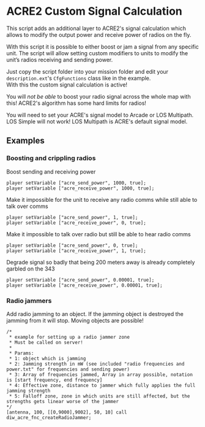 # ACRE2 Custom Signal Calculation

This script adds an additional layer to ACRE2's signal calculation which allows to modify the output power and receive power of radios on the fly.

With this script it is possible to either boost or jam a signal from any specific unit. The script will allow setting custom modifiers to units to modify the unit’s radios receiving and sending power.

Just copy the script folder into your mission folder and edit your `description.ext`'s `CfgFunctions` class like in the example.\
With this the custom signal calculation is active!

You will _not be able_ to boost your radio signal across the whole map with this! ACRE2's algorithm has some hard limits for radios!

You will need to set your ACRE's signal model to Arcade or LOS Multipath. LOS Simple will not work! LOS Multipath is ACRE's default signal model.

## Examples

### Boosting and crippling radios

Boost sending and receiving power

```sqf
player setVariable ["acre_send_power", 1000, true];
player setVariable ["acre_receive_power", 1000, true];
```

Make it impossible for the unit to receive any radio comms while still able to talk over comms

```sqf
player setVariable ["acre_send_power", 1, true];
player setVariable ["acre_receive_power", 0, true];
```

Make it impossible to talk over radio but still be able to hear radio comms

```sqf
player setVariable ["acre_send_power", 0, true];
player setVariable ["acre_receive_power", 1, true];
```

Degrade signal so badly that being 200 meters away is already completely garbled on the 343

```sqf
player setVariable ["acre_send_power", 0.00001, true];
player setVariable ["acre_receive_power", 0.00001, true];
```

### Radio jammers

Add radio jamming to an object. If the jamming object is destroyed the jamming from it will stop. Moving objects are possible!

```sqf
/*
 * example for setting up a radio jammer zone
 * Must be called on server!
 *
 * Params:
 * 1: object which is jamming
 * 2: Jamming strength in mW (see included "radio frequencies and power.txt" for frequencies and sending power)
 * 3: Array of frequencies jammed, Array in array possible, notation is [start frequency, end frequency]
 * 4: Effective zone, distance to jammer which fully applies the full jamming strength
 * 5: Falloff zone, zone in which units are still affected, but the strengths gets linear worse of the jammer
*/
[antenna, 100, [[0,9000],9002], 50, 10] call diw_acre_fnc_createRadioJammer;
```

